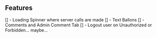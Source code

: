 ## Features

[] - Loading Spinner where server calls are made
[] - Text Ballons
[] - Comments and Admin Comment Tab
[] - Logout user on Unauthorized or Forbidden... maybe...

